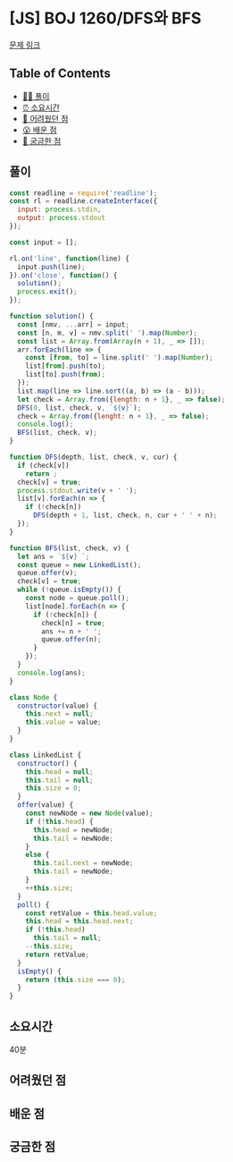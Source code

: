 # [JS] BOJ 1260/DFS와 BFS

[문제 링크](https://www.acmicpc.net/problem/1260)

<!-- 제목으로 다음과 같은 내용으로 작성해주세요 ! -->
<!-- 📕 백준 : BOJ 문제번호/문제제목 e.g. BOJ 2577/숫자의 개수 -->
<!-- 📗 프로그래머스 : PRO 문제번호/문제제목 e.g. PRO 120812/최빈값 구하기 -->
<!-- 백준허브를 사용하시면 프로그래머스의 문제번호도 확인하실 수 있습니다 -->

## Table of Contents

- [✍🏻 풀이](#풀이)
- [⏰ 소요시간](#소요시간)
- [🫠 어려웠던 점](#어려웠던-점)
- [😮 배운 점](#배운-점)
- [🤔 궁금한 점](#궁금한-점)

## 풀이

<!-- ```옆에 사용하는 언어를 기입하세요 e.g. javascript, python -->

```javascript
const readline = require('readline');
const rl = readline.createInterface({
  input: process.stdin,
  output: process.stdout
});

const input = [];

rl.on('line', function(line) {
  input.push(line);
}).on('close', function() {
  solution();
  process.exit();
});

function solution() {
  const [nmv, ...arr] = input;
  const [n, m, v] = nmv.split(' ').map(Number);
  const list = Array.from(Array(n + 1), _ => []);
  arr.forEach(line => {
    const [from, to] = line.split(' ').map(Number);
    list[from].push(to);
    list[to].push(from);
  });
  list.map(line => line.sort((a, b) => (a - b)));
  let check = Array.from({length: n + 1}, _ => false);
  DFS(0, list, check, v, `${v}`);
  check = Array.from({lenght: n + 1}, _ => false);
  console.log();
  BFS(list, check, v);
}

function DFS(depth, list, check, v, cur) {
  if (check[v]) 
    return ;
  check[v] = true;
  process.stdout.write(v + ' ');
  list[v].forEach(n => {
    if (!check[n])
      DFS(depth + 1, list, check, n, cur + ' ' + n);
  });
}

function BFS(list, check, v) {
  let ans = `${v} `;
  const queue = new LinkedList();
  queue.offer(v);
  check[v] = true;
  while (!queue.isEmpty()) {
    const node = queue.poll();
    list[node].forEach(n => {
      if (!check[n]) {
        check[n] = true;
        ans += n + ' ';
        queue.offer(n);
      }
    });
  }
  console.log(ans);
}

class Node {
  constructor(value) {
    this.next = null;
    this.value = value;
  }
}

class LinkedList {
  constructor() {
    this.head = null;
    this.tail = null;
    this.size = 0;
  }
  offer(value) {
    const newNode = new Node(value);
    if (!this.head) {
      this.head = newNode;
      this.tail = newNode;
    }
    else {
      this.tail.next = newNode;
      this.tail = newNode;
    }
    ++this.size;
  }
  poll() {
    const retValue = this.head.value;
    this.head = this.head.next;
    if (!this.head)
      this.tail = null;
    --this.size;
    return retValue;
  }
  isEmpty() {
    return (this.size === 0);
  }
}
```

## 소요시간
40분

## 어려웠던 점

## 배운 점

## 궁금한 점

